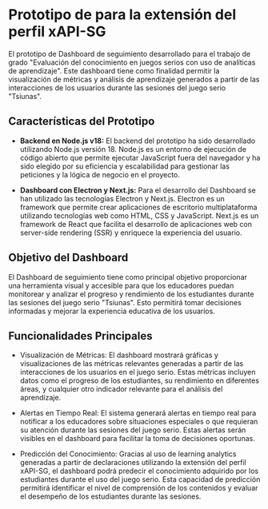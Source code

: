 # Prototipo de para la extensión del perfil xAPI-SG

El prototipo de Dashboard de seguimiento desarrollado para el trabajo de grado "Evaluación del conocimiento en juegos serios con uso de analíticas de aprendizaje". Este dashboard tiene como finalidad permitir la visualización de métricas y análisis de aprendizaje generados a partir de las interacciones de los usuarios durante las sesiones del juego serio "Tsiunas".

## Características del Prototipo

- **Backend en Node.js v18:** El backend del prototipo ha sido desarrollado utilizando Node.js versión 18. Node.js es un entorno de ejecución de código abierto que permite ejecutar JavaScript fuera del navegador y ha sido elegido por su eficiencia y escalabilidad para gestionar las peticiones y la lógica de negocio en el proyecto.

- **Dashboard con Electron y Next.js:** Para el desarrollo del Dashboard se han utilizado las tecnologías Electron y Next.js. Electron es un framework que permite crear aplicaciones de escritorio multiplataforma utilizando tecnologías web como HTML, CSS y JavaScript. Next.js es un framework de React que facilita el desarrollo de aplicaciones web con server-side rendering (SSR) y enriquece la experiencia del usuario.

## Objetivo del Dashboard

El Dashboard de seguimiento tiene como principal objetivo proporcionar una herramienta visual y accesible para que los educadores puedan monitorear y analizar el progreso y rendimiento de los estudiantes durante las sesiones del juego serio "Tsiunas". Esto permitirá tomar decisiones informadas y mejorar la experiencia educativa de los usuarios.

## Funcionalidades Principales

- Visualización de Métricas: El dashboard mostrará gráficas y visualizaciones de las métricas relevantes generadas a partir de las interacciones de los usuarios en el juego serio. Estas métricas incluyen datos como el progreso de los estudiantes, su rendimiento en diferentes áreas, y cualquier otro indicador relevante para el análisis del aprendizaje.

- Alertas en Tiempo Real: El sistema generará alertas en tiempo real para notificar a los educadores sobre situaciones especiales o que requieran su atención durante las sesiones del juego serio. Estas alertas serán visibles en el dashboard para facilitar la toma de decisiones oportunas.

- Predicción del Conocimiento: Gracias al uso de learning analytics generadas a partir de declaraciones utilizando la extensión del perfil xAPI-SG, el dashboard podrá predecir el conocimiento adquirido por los estudiantes durante el uso del juego serio. Esta capacidad de predicción permitirá identificar el nivel de comprensión de los contenidos y evaluar el desempeño de los estudiantes durante las sesiones.
